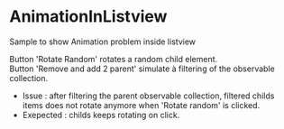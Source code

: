 # AnimationInListview
Sample to show Animation problem inside listview

Button 'Rotate Random' rotates a random child element.  
Button 'Remove and add 2 parent' simulate à filtering of the observable collection.

-  Issue : after filtering the parent observable collection, filtered childs items does not rotate anymore when 'Rotate random' is clicked.
-  Exepected : childs keeps rotating on click.
